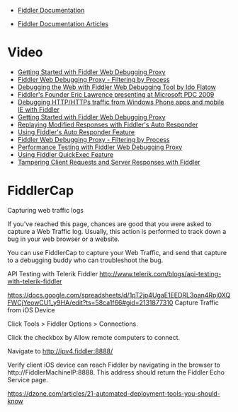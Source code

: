 
* [Fiddler Documentation](http://docs.telerik.com/fiddler/)

* [Fiddler Documentation Articles](https://github.com/telerik/fiddler-docs)
# Video
* [Getting Started with Fiddler Web Debugging Proxy](http://www.telerik.com/videos/fiddler)
* [Fiddler Web Debugging Proxy - Filtering by Process](http://www.telerik.com/videos/fiddler/fiddler-web-debugging-proxy---filtering-by-process)
* [Debugging the Web with Fiddler Web Debugging Tool by Ido Flatow](http://www.telerik.com/videos/fiddler/debugging-the-web-with-fiddler-web-debuggging-tool-by-ido-flatow)
* [Fiddler's Founder Eric Lawrence presenting at Microsoft PDC 2009](http://www.telerik.com/videos/fiddler/fiddler-s-founder-eric-lawrence-presenting-at-microsoft-pdc-2009)
* [Debugging HTTP/HTTPs traffic from Windows Phone apps and mobile IE with Fiddler](http://www.telerik.com/videos/fiddler/debugging-http-https-traffic-from-windows-phone-apps-and-mobile-ie-with-fiddler)
* [Getting Started with Fiddler Web Debugging Proxy](https://www.youtube.com/watch?v=gujBKFGwjd4)
* [Replaying Modified Responses with Fiddler's Auto Responder](http://www.telerik.com/videos/fiddler/replaying-modified-responses-with-fiddler-s-auto-responder)
* [Using Fiddler's Auto Responder Feature](http://www.telerik.com/videos/fiddler/using-fiddler-s-auto-responder-feature)
* [Fiddler Web Debugging Proxy - Filtering by Process](http://www.telerik.com/videos/fiddler/fiddler-web-debugging-proxy---filtering-by-process)
* [Performance Testing with Fiddler Web Debugging Proxy](http://www.telerik.com/videos/fiddler/performance-testing-with-fiddler-web-debugging-proxy)
* [Using Fiddler QuickExec Feature](http://www.telerik.com/videos/fiddler/using-fiddler-quickexec-feature)
* [Tampering Client Requests and Server Responses with Fiddler](http://www.telerik.com/videos/fiddler/tampering-client-requests-and-server-responses-)



# FiddlerCap
Capturing web traffic logs

If you've reached this page, chances are good that you were asked to capture a Web Traffic log. Usually, this action is performed to track down a bug in your web browser or a website.

You can use FiddlerCap to capture your Web Traffic, and send that capture to a debugging buddy who can troubleshoot the bug.

API Testing with Telerik Fiddler
http://www.telerik.com/blogs/api-testing-with-telerik-fiddler


https://docs.google.com/spreadsheets/d/1pT2jp4UgaE1EEDRL3oan4Rpj0XQFWCjYeowCU1_y9HA/edit?ts=58ca1f66#gid=2131877310
Capture Traffic from iOS Device

Click Tools > Fiddler Options > Connections.

Click the checkbox by Allow remote computers to connect.


Navigate to http://ipv4.fiddler:8888/

Verify client iOS device can reach Fiddler by navigating in the browser to http://FiddlerMachineIP:8888. This address should return the Fiddler Echo Service page.




https://dzone.com/articles/21-automated-deployment-tools-you-should-know

